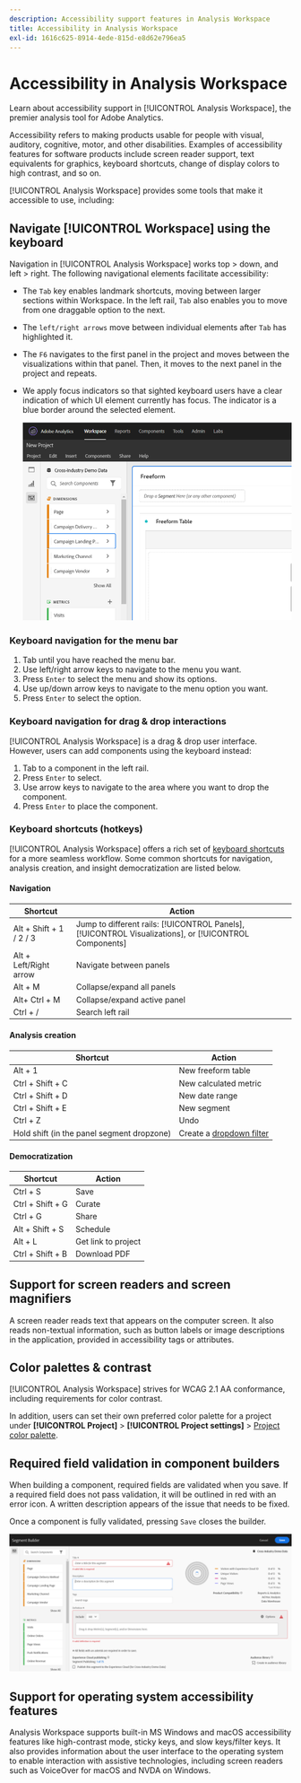 ```yaml
---
description: Accessibility support features in Analysis Workspace
title: Accessibility in Analysis Workspace
exl-id: 1616c625-8914-4ede-815d-e8d62e796ea5
---
```

# Accessibility in Analysis Workspace

Learn about accessibility support in [!UICONTROL Analysis Workspace], the premier analysis tool for Adobe Analytics. 

Accessibility refers to making products usable for people with visual, auditory, cognitive, motor, and other disabilities. Examples of accessibility features for software products include screen reader support, text equivalents for graphics, keyboard shortcuts, change of display colors to high contrast, and so on. 

[!UICONTROL Analysis Workspace] provides some tools that make it accessible to use, including:

## Navigate [!UICONTROL Workspace] using the keyboard

Navigation in [!UICONTROL Analysis Workspace] works top > down, and left > right. The following navigational elements facilitate accessibility:

* The `Tab` key enables landmark shortcuts, moving between larger sections within Workspace. In the left rail, `Tab` also enables you to move from one draggable option to the next.
* The `left/right arrows` move between individual elements after `Tab` has highlighted it. 
* The `F6` navigates to the first panel in the project and  moves between the visualizations within that panel. Then, it moves to the next panel in the project and repeats. 
* We apply focus indicators so that sighted keyboard users have a clear indication of which UI element currently has focus. The indicator is a blue border around the selected element.

    ![Focus Indicator](assets/focus-indicator.png)

### Keyboard navigation for the menu bar 

1. Tab until you have reached the menu bar.
1. Use left/right arrow keys to navigate to the menu you want.
1. Press `Enter` to select the menu and show its options.
1. Use up/down arrow keys to navigate to the menu option you want.
1. Press `Enter` to select the option.

### Keyboard navigation for drag & drop interactions 

[!UICONTROL Analysis Workspace] is a drag & drop user interface. However, users can add components using the keyboard instead:

1. Tab to a component in the left rail.
1. Press `Enter` to select.
1. Use arrow keys to navigate to the area where you want to drop the component.
1. Press `Enter` to place the component.

### Keyboard shortcuts (hotkeys) 

[!UICONTROL Analysis Workspace] offers a rich set of [keyboard shortcuts](https://docs.adobe.com/content/help/en/analytics/analyze/analysis-workspace/build-workspace-project/fa-shortcut-keys.html) for a more seamless workflow. Some common shortcuts for navigation, analysis creation, and insight democratization are listed below. 

#### Navigation

|Shortcut|Action|
|---|---|
|Alt + Shift + 1 / 2 / 3|Jump to different rails: [!UICONTROL Panels], [!UICONTROL Visualizations], or [!UICONTROL Components]| 
|Alt + Left/Right arrow |Navigate between panels|
|Alt + M| Collapse/expand all panels |
|Alt+  Ctrl + M |Collapse/expand active panel |
|Ctrl + / |Search left rail |

#### Analysis creation

|Shortcut|Action|
|---|---|
|Alt + 1 |New freeform table |
|Ctrl + Shift + C |New calculated metric |
|Ctrl + Shift + D |New date range |
|Ctrl + Shift + E |New segment |
|Ctrl + Z |Undo |
|Hold shift (in the panel segment dropzone) |Create a [dropdown filter](https://docs.adobe.com/content/help/en/analytics-learn/tutorials/analysis-workspace/using-panels/using-drop-down-filters.html) |

#### Democratization

|Shortcut|Action|
|---|---|
|Ctrl + S |Save |
|Ctrl + Shift + G |Curate  |
|Ctrl + G |Share  |
|Alt + Shift + S |Schedule  |
|Alt + L |Get link to project |
|Ctrl + Shift + B |Download PDF |

## Support for screen readers and screen magnifiers

A screen reader reads text that appears on the computer screen. It also reads non-textual information, such as button labels or image descriptions in the application, provided in accessibility tags or attributes.  

## Color palettes & contrast  

[!UICONTROL Analysis Workspace] strives for WCAG 2.1 AA conformance, including requirements for color contrast. 

In addition, users can set their own preferred color palette for a project under **[!UICONTROL Project]** > **[!UICONTROL Project settings]** > [Project color palette](https://docs.adobe.com/content/help/en/analytics/analyze/analysis-workspace/build-workspace-project/color-palettes.html). 

## Required field validation in component builders 

When building a component, required fields are validated when you save. If a required field does not pass validation, it will be outlined in red with an error icon. A written description appears of the issue that needs to be fixed.  

Once a component is fully validated, pressing `Save` closes the builder. 

![Error validation](assets/error-validation.png)

## Support for operating system accessibility features  

Analysis Workspace supports built-in MS Windows and macOS accessibility features like high-contrast mode, sticky keys, and slow keys/filter keys. It also provides information about the user interface to the operating system to enable interaction with assistive technologies, including screen readers such as VoiceOver for macOS and NVDA on Windows.

